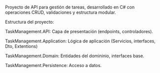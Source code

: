 Proyecto de API para gestión de tareas, desarrollado en C# con operaciones CRUD, validaciones y estructura modular.

Estructura del proyecto:

TaskManagement.API: Capa de presentación (endpoints, controladores).

TaskManagement.Application: Lógica de aplicación (Servicios, interfaces, Dto, Extentions)

TaskManagement.Domain: Entidades del domininio, interfaces base.

TaskManagement.Persistence: Acceso a datos.

